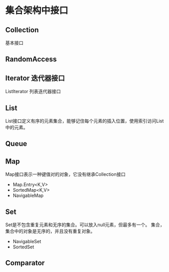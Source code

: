 # 集合架构中接口


##  Collection 

基本接口

## RandomAccess

## Iterator 迭代器接口

ListIterator 列表迭代器接口

## List

List接口定义有序的元素集合，能够记住每个元素的插入位置，使用索引访问List中的元素。

## Queue<E>

## Map

Map接口表示一种键值对的对象，它没有继承Collection接口
* Map.Entry<K,V>
* SortedMap<K,V>
* NavigableMap<E>

## Set

Set是不包含重复元素和无序的集合。可以放入null元素，但最多有一个。
集合，集合中的对象是无序的，并且没有重复对象。

* NavigableSet<E>
* SortedSet<E>

## Comparator<T>


